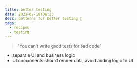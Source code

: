 ```yaml
---
title: better testing
date: 2022-02-18T06:23
desc: patterns for better testing 🧪
tags:
  - recipes
  - testing
---
```


> "You can't write good tests for bad code"

* separate UI and business logic
* UI components should render data, avoid adding logic to UI

